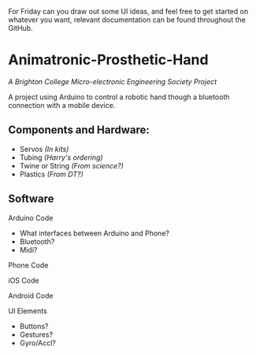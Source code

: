 For Friday can you draw out some UI ideas, and feel free to get started on whatever you want, relevant documentation can be found throughout the GitHub.

Animatronic-Prosthetic-Hand
===========================

*A Brighton College Micro-electronic Engineering Society Project*

A project using Arduino to control a robotic hand though a bluetooth connection with a mobile device.

Components and Hardware:
-------------

-   Servos *(In kits)*
-   Tubing *(Harry's ordering)*
-   Twine or String *(From science?)*
-   Plastics *(From DT?)*

Software
-------------

Arduino Code

-   What interfaces between Arduino and Phone?
-   Bluetooth?
-   Midi?

Phone Code

iOS Code

Android Code

UI Elements

-   Buttons?
-   Gestures?
-   Gyro/Accl?
